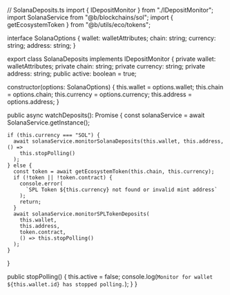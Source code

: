 // SolanaDeposits.ts
import { IDepositMonitor } from "./IDepositMonitor";
import SolanaService from "@b/blockchains/sol";
import { getEcosystemToken } from "@b/utils/eco/tokens";

interface SolanaOptions {
  wallet: walletAttributes;
  chain: string;
  currency: string;
  address: string;
}

export class SolanaDeposits implements IDepositMonitor {
  private wallet: walletAttributes;
  private chain: string;
  private currency: string;
  private address: string;
  public active: boolean = true;

  constructor(options: SolanaOptions) {
    this.wallet = options.wallet;
    this.chain = options.chain;
    this.currency = options.currency;
    this.address = options.address;
  }

  public async watchDeposits(): Promise<void> {
    const solanaService = await SolanaService.getInstance();

    if (this.currency === "SOL") {
      await solanaService.monitorSolanaDeposits(this.wallet, this.address, () =>
        this.stopPolling()
      );
    } else {
      const token = await getEcosystemToken(this.chain, this.currency);
      if (!token || !token.contract) {
        console.error(
          `SPL Token ${this.currency} not found or invalid mint address`
        );
        return;
      }
      await solanaService.monitorSPLTokenDeposits(
        this.wallet,
        this.address,
        token.contract,
        () => this.stopPolling()
      );
    }
  }

  public stopPolling() {
    this.active = false;
    console.log(`Monitor for wallet ${this.wallet.id} has stopped polling.`);
  }
}
